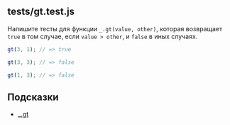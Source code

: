 ## tests/gt.test.js

Напишите тесты для функции `_.gt(value, other)`, которая возвращает `true` в том случае, если `value > other`, и `false` в иных случаях.

```js
gt(3, 1); // => true

gt(3, 3); // => false

gt(1, 3); // => false
```

## Подсказки

* [_.gt](https://lodash.com/docs/4.17.11#gt)
